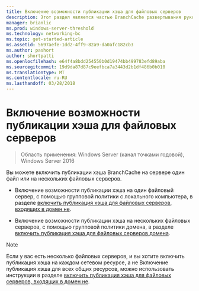 ```yaml
---
title: Включение возможности публикации хэша для файловых серверов
description: Этот раздел является частью BranchCache развертывания руководство для Windows Server 2016, которой показано, как развернуть BranchCache в режиме распределенного и размещенного кэша для оптимизации использования пропускной способности глобальной сети в филиалах
manager: brianlic
ms.prod: windows-server-threshold
ms.technology: networking-bc
ms.topic: get-started-article
ms.assetid: 5697aefe-1dd2-4ff9-82a9-da0afc182cb3
ms.author: pashort
author: shortpatti
ms.openlocfilehash: e64f4a8bdd254550b0d19474bb499783efd89aba
ms.sourcegitcommit: 19d9da87d87c9eefbca7a3443d2b1df486b0b010
ms.translationtype: MT
ms.contentlocale: ru-RU
ms.lasthandoff: 03/28/2018
---
```

# <a name="enable-hash-publication-for-file-servers"></a>Включение возможности публикации хэша для файловых серверов

>Область применения: Windows Server (канал точками годовой), Windows Server 2016

Вы можете включить публикации хэша BranchCache на сервере один файл или на нескольких файловых серверов.  
  
-   Включение возможности публикации хэша на один файловый сервер, с помощью групповой политики с локального компьютера, в разделе [включить публикация хэша для файловых серверов, входящих в домен не](../../branchcache/deploy/Enable-Hash-Publication-for-Non-Domain-Member-File-Servers.md).  
  
-   Включение возможности публикации хэша на нескольких файловых серверов, с помощью групповой политики домена, в разделе [включить публикация хэша для файловых серверов домена](../../branchcache/deploy/Enable-Hash-Publication-for-Domain-Member-File-Servers.md).  
  
> [!NOTE]  
> Если у вас есть несколько файловых серверов, и вы хотите включить публикация хэша на каждом сетевом ресурсе, а не Включение публикация хэша для всех общих ресурсов, можно использовать инструкции в разделе [включить публикация хэша для файловых серверов, входящих в домен не](Enable-Hash-Publication-for-Non-Domain-Member-File-Servers.md).  
  



